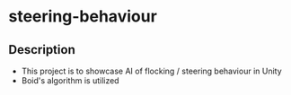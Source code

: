 # steering-behaviour
## Description
- This project is to showcase AI of flocking / steering behaviour in Unity
- Boid's algorithm is utilized
